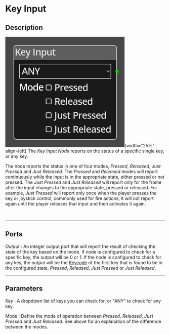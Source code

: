 # Key Input


## Description

![Key Input Node](../../assets/nodes/key_input.png){width="25%" align=left}
The *Key Input Node* reports on the status of a specific single key, or any
key.

The node reports the status in one of four modes, *Pressed*, *Released*,
*Just Pressed* and *Just Released*. The *Pressed* and *Released* modes will
report continuously while the input is in the appropriate state, either pressed
or not pressed. The *Just Pressed* and *Just Released* will report only for the
frame after the input changes to the appropriate state, pressed or released.
For example, *Just Pressed* will report only once when the player presses the
key or joystick control, commonly used for fire actions, it will not report
again until the player releases that input and then activates it again.

<br style="clear:left"/>
  
-------

## Ports

*Output* 
: An integer output port that will report the result of checking the state of the
  key based on the mode. If node is configured to check for a specific key, the
  output will be 0 or 1. If the node is configured to check for any key, the
  output will be the [Keycode](../../introduction/terminology.md#keycode) of 
  the first key that is found to be in the configured state, *Pressed*, 
  *Released*, *Just Pressed* or *Just Released*.


-------

## Parameters

*Key* 
: A dropdown list of keys you can check for, or "ANY" to check for any key.

Mode
: Define the mode of operation between *Pressed*, *Released*, *Just Pressed* and
  *Just Released*. See above for an explanation of the difference between the 
  modes.
